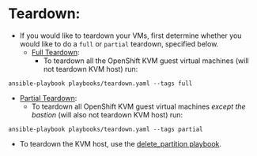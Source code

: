# Teardown: 
* If you would like to teardown your VMs, first determine whether you would like to do a `full` or `partial` teardown, specified below.
  * <u>Full Teardown</u>:
    * To teardown all the OpenShift KVM guest virtual machines (will not teardown KVM host) run:
```
ansible-playbook playbooks/teardown.yaml --tags full 
```
  * <u>Partial Teardown</u>: 
    * To teardown all OpenShift KVM guest virtual machines <i>except the bastion</i> (will also not teardown KVM host) run:
```
ansible-playbook playbooks/teardown.yaml --tags partial 
``` 
* To teardown the KVM host, use the [delete_partition playbook](https://github.com/IBM/Ansible-OpenShift-Provisioning/blob/main/playbooks/delete_partition.yaml).
